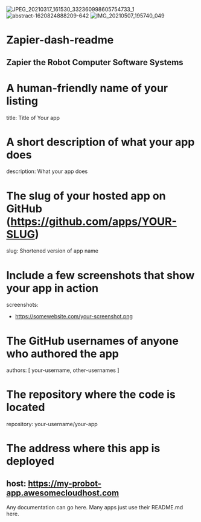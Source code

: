 ![JPEG_20210317_161530_332360998605754733_1](https://user-images.githubusercontent.com/83507592/118281877-b1bfce00-b49b-11eb-88e5-d8b9c9811323.jpg)
![abstract-1620824888209-642](https://user-images.githubusercontent.com/83507592/118281912-b84e4580-b49b-11eb-81c2-1444a86d7fa4.jpg)
![IMG_20210507_195740_049](https://user-images.githubusercontent.com/83507592/118281945-c0a68080-b49b-11eb-8f79-049a97ba0b21.jpg)
# Zapier-dash-readme
Zapier the Robot Computer Software Systems
---
# A human-friendly name of your listing
title: Title of Your app
# A short description of what your app does
description: What your app does
# The slug of your hosted app on GitHub (https://github.com/apps/YOUR-SLUG)
slug: Shortened version of app name
# Include a few screenshots that show your app in action
screenshots:
- https://somewebsite.com/your-screenshot.png
# The GitHub usernames of anyone who authored the app
authors: [ your-username, other-usernames ]
# The repository where the code is located
repository: your-username/your-app
# The address where this app is deployed
host: https://my-probot-app.awesomecloudhost.com
---

Any documentation can go here. Many apps just use their README.md here.
